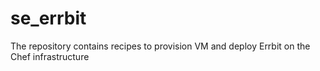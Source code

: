 # se_errbit
The repository contains recipes to provision VM and deploy Errbit on the Chef infrastructure
